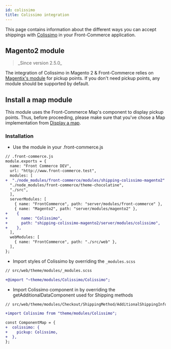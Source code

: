 ```yaml
---
id: colissimo
title: Colissimo integration
---
```


This page contains information about the different ways you can accept shippings with [Colissimo](https://www.laposte.fr/colissimo) in your Front-Commerce application.

## Magento2 module

<blockquote class="feature--new">
_Since version 2.5.0_
</blockquote>

The integration of Colissimo in Magento 2 & Front-Commerce relies on [Magentix's module](https://colissimo.magentix.fr/magento-2/) for pickup points. If you don't need pickup points, any module should be supported by default.

## Install a map module

This module uses the Front-Commerce Map's component to display pickup points. Thus, before proceeding, please make sure that you've chose a Map implementation from [Display a map](/docs/advanced/features/display-a-map.html).

### Installation

- Use the module in your .front-commerce.js

```diff
// .front-commerce.js
module.exports = {
  name: "Front Commerce DEV",
  url: "http://www.front-commerce.test",
  modules: [
+  "./node_modules/front-commerce/modules/shipping-colissimo-magento2"
  "./node_modules/front-commerce/theme-chocolatine",
  "./src",
  ],
  serverModules: [
    { name: "FrontCommerce", path: "server/modules/front-commerce" },
    { name: "Magento2", path: "server/modules/magento2" },
+    {
+      name: "Colissimo",
+      path: "shipping-colissimo-magento2/server/modules/colissimo",
+    },
  ],
  webModules: [
    { name: "FrontCommerce", path: "./src/web" },
  ],
};
```

- Import styles of Colissimo by overriding the `_modules.scss`

```diff
// src/web/theme/modules/_modules.scss

+@import "~theme/modules/Colissimo/Colissimo";
```

- Import Colissimo component in by overriding the getAdditionalDataComponent used for Shipping methods

```diff
// src/web/theme/modules/Checkout/ShippingMethod/AdditionalShippingInformation/getAdditionalDataComponent.js

+import Colissimo from "theme/modules/Colissimo";

const ComponentMap = {
+  colissimo: {
+    pickup: Colissimo,
+  },
};

```
